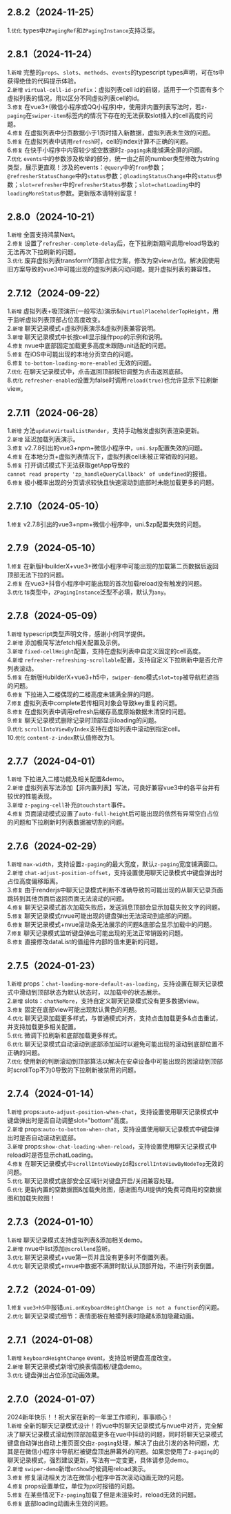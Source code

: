 ## 2.8.2（2024-11-25）
1.`优化` types中`ZPagingRef`和`ZPagingInstance`支持泛型。  
## 2.8.1（2024-11-24）
1.`新增` 完整的`props`、`slots`、`methods`、`events`的typescript types声明，可在ts中获得绝佳的代码提示体验。  
2.`新增` `virtual-cell-id-prefix`：虚拟列表cell id的前缀，适用于一个页面有多个虚拟列表的情况，用以区分不同虚拟列表cell的id。  
3.`修复` 在vue3+(微信小程序或QQ小程序)中，使用非内置列表写法时，若`z-paging`在`swiper-item`标签内的情况下存在的无法获取slot插入的cell高度的问题。  
4.`修复` 在虚拟列表中分页数据小于1页时插入新数据，虚拟列表未生效的问题。  
5.`修复` 在虚拟列表中调用`refresh`时，cell的index计算不正确的问题。  
6.`修复` 在快手小程序中内容较少或空数据时`z-paging`未能铺满全屏的问题。  
7.`优化` `events`中的参数涉及枚举的部分，统一由之前的number类型修改为string类型，展示更直观！涉及的events：`@query`中的`from`参数；`@refresherStatusChange`中的`status`参数；`@loadingStatusChange`中的`status`参数；`slot=refresher`中的`refresherStatus`参数；`slot=chatLoading`中的`loadingMoreStatus`参数。更新版本请特别留意！  
## 2.8.0（2024-10-21）
1.`新增` 全面支持鸿蒙Next。  
2.`修复` 设置了`refresher-complete-delay`后，在下拉刷新期间调用reload导致的无法再次下拉刷新的问题。  
3.`优化` 废弃虚拟列表transformY顶部占位方案，修改为空view占位。解决因使用旧方案导致的vue3中可能出现的虚拟列表闪动问题。提升虚拟列表的兼容性。  
## 2.7.12（2024-09-22）
1.`新增` 虚拟列表+吸顶演示(一般写法)演示&`@virtualPlaceholderTopHeight`，用于监听虚拟列表顶部占位高度改变。  
2.`新增` 聊天记录模式+虚拟列表演示&虚拟列表兼容说明。  
3.`新增` 聊天记录模式中长按cell显示操作pop的示例和说明。  
4.`修复` nvue中底部固定加载更多高度未跟随unit适配的问题。  
5.`修复` 在iOS中可能出现的本地分页空白的问题。  
6.`修复` `to-bottom-loading-more-enabled` 无效的问题。  
7.`优化` 在聊天记录模式中，点击返回顶部按钮调整为点击返回底部。  
8.`优化`  `refresher-enabled`设置为false时调用`reload(true)`也允许显示下拉刷新view。  
## 2.7.11（2024-06-28）
1.`新增` 方法`updateVirtualListRender`，支持手动触发虚拟列表渲染更新。  
2.`新增` 延迟加载列表演示。  
3.`修复` v2.7.8引出的vue3+npm+微信小程序中，`uni.$zp`配置失效的问题。  
4.`修复` 在本地分页+虚拟列表情况下，虚拟列表cell未被正常销毁的问题。  
5.`修复` 打开调试模式下无法获取getApp导致的`cannot read property 'zp_handleQueryCallback' of undefined`的报错。  
6.`修复` 极小概率出现的分页请求较快且快速滚动到底部时未能加载更多的问题。  
## 2.7.10（2024-05-10）
1.`修复` v2.7.8引出的vue3+npm+微信小程序中，uni.$zp配置失效的问题。  
## 2.7.9（2024-05-10）
1.`修复` 在新版HbuilderX+vue3+微信小程序中可能出现的加载第二页数据后返回顶部无法下拉的问题。  
2.`修复` 在vue3+抖音小程序中可能出现的首次加载reload没有触发的问题。  
3.`优化` ts类型中，`ZPagingInstance`泛型不必填，默认为`any`。  
## 2.7.8（2024-05-09）
1.`新增` typescript类型声明文件，感谢小何同学提供。  
2.`新增` 添加极简写法fetch相关配置及示例。  
3.`新增` `fixed-cellHeight`配置，支持在虚拟列表中自定义固定的cell高度。  
4.`新增` `refresher-refreshing-scrollable`配置，支持自定义下拉刷新中是否允许列表滚动。  
5.`修复` 在新版HubilderX+vue3+h5中，`swiper-demo`模式`slot=top`被导航栏遮挡的问题。  
6.`修复` 下拉进入二楼偶现的二楼高度未铺满全屏的问题。  
7.`修复` 虚拟列表中complete若传相同对象会导致key重复的问题。  
8.`修复` 在虚拟列表中调用refresh后缓存高度原始数据未清空的问题。  
9.`修复` 聊天记录模式删除记录时顶部显示loading的问题。  
9.`优化` `scrollIntoViewByIndex`支持在虚拟列表中滚动到指定cell。  
10.`优化` `content-z-index`默认值修改为1。  
## 2.7.7（2024-04-01）
1.`新增` 下拉进入二楼功能及相关配置&demo。  
2.`新增` 虚拟列表写法添加【非内置列表】写法，可良好兼容vue3中的各平台并有较优的性能表现。  
3.`新增` `z-paging-cell`补充`@touchstart`事件。  
4.`修复` 页面滚动模式设置了`auto-full-height`后可能出现的依然有异常空白占位的问题和下拉刷新时列表数据被切割的问题。  
## 2.7.6（2024-02-29）
1.`新增` `max-width`，支持设置`z-paging`的最大宽度，默认`z-paging`宽度铺满窗口。  
2.`新增` `chat-adjust-position-offset`，支持设置使用聊天记录模式中键盘弹出时占位高度偏移距离。    
3.`修复` 由于renderjs中聊天记录模式判断不准确导致的可能出现的从聊天记录页面跳转到其他页面后返回页面无法滚动的问题。  
4.`修复` 聊天记录模式首次加载失败后，发送消息顶部会显示加载失败文字的问题。  
5.`修复` 聊天记录模式nvue可能出现的键盘弹出无法滚动到底部的问题。  
6.`修复` 聊天记录模式+nvue滚动条无法展示的问题&底部会显示加载中的问题。  
7.`修复` 聊天记录模式监听键盘弹出可能出现的无法正常销毁的问题。  
8.`修复` 直接修改dataList的值组件内部的值未更新的问题。  
## 2.7.5（2024-01-23）
1.`新增` props：`chat-loading-more-default-as-loading`，支持设置在聊天记录模式中滑动到顶部状态为默认状态时，以加载中的状态展示。  
2.`新增` slots：`chatNoMore`，支持自定义聊天记录模式没有更多数据view。  
3.`修复` 固定在底部view可能出现默认黄色的问题。  
4.`优化` 聊天记录加载更多样式，与普通模式对齐，支持点击加载更多&点击重试，并支持加载更多相关配置。  
5.`优化` 微调下拉刷新和底部加载更多样式。  
6.`优化` 聊天记录模式自动滚动到底部添加延时以避免可能出现的滚动到底部位置不正确的问题。  
7.`优化` 使用新的判断滚动到顶部算法以解决在安卓设备中可能出现的因滚动到顶部时scrollTop不为0导致的下拉刷新被禁用的问题。  
## 2.7.4（2024-01-14）
1.`新增` props:`auto-adjust-position-when-chat`，支持设置使用聊天记录模式中键盘弹出时是否自动调整slot="bottom"高度。  
2.`新增` props:`auto-to-bottom-when-chat`，支持设置使用聊天记录模式中键盘弹出时是否自动滚动到底部。  
3.`新增` props:`show-chat-loading-when-reload`，支持设置使用聊天记录模式中reload时是否显示chatLoading。  
4.`修复` 在聊天记录模式中`scrollIntoViewById`和`scrollIntoViewByNodeTop`无效的问题。  
5.`优化` 聊天记录模式底部安全区域针对键盘开启/关闭兼容处理。  
6.`优化` 更新内置的空数据图&加载失败图，感谢图鸟UI提供的免费可商用的空数据图和加载失败图！  
## 2.7.3（2024-01-10）
1.`新增` 聊天记录模式支持虚拟列表&添加相关demo。  
2.`新增` nvue中list添加`@scrollend`监听。  
3.`优化` 聊天记录模式+vue第一页并且没有更多时不倒置列表。  
4.`优化` 聊天记录模式+nvue中数据不满屏时默认从顶部开始，不进行列表倒置。  
## 2.7.2（2024-01-09）
1.`修复` `vue3+h5`中报错`uni.onKeyboardHeightChange is not a function`的问题。  
2.`优化` 聊天记录模式细节：表情面板在触摸列表时隐藏&添加隐藏动画。  
## 2.7.1（2024-01-08）
1.`新增` `keyboardHeightChange` event，支持监听键盘高度改变。  
2.`新增` 聊天记录模式新增切换表情面板/键盘demo。  
3.`优化` 键盘弹出占位添加动画效果。  
## 2.7.0（2024-01-07）
2024新年快乐！！祝大家在新的一年里工作顺利，事事顺心！  
1.`新增` 全新的聊天记录模式设计！将vue中的聊天记录模式与nvue中对齐，完全解决了聊天记录模式滚动到顶部加载更多在vue中抖动的问题，同时将聊天记录模式键盘自动弹出自动上推页面交由`z-paging`处理，解决了由此引发的各种问题，尤其是在微信小程序中导航栏被键盘顶出屏幕外的问题。如果您使用了`z-paging`的聊天记录模式，强烈建议更新，写法有一定变更，具体请参见demo。  
2.`新增` `swiper-demo`新增`onShow`时候调用reload演示。  
3.`修复` 修复滚动相关方法在微信小程序中首次滚动动画无效的问题。  
4.`修复` props设置单位，单位为px时报错的问题。  
5.`修复` 在某些情况下`z-paging`加载了但是未渲染时，reload无效的问题。  
6.`修复` 底部loading动画未生效的问题。  
